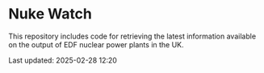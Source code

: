 # Nuke Watch

This repository includes code for retrieving the latest information available on the output of EDF nuclear power plants in the UK.

Last updated: 2025-02-28 12:20